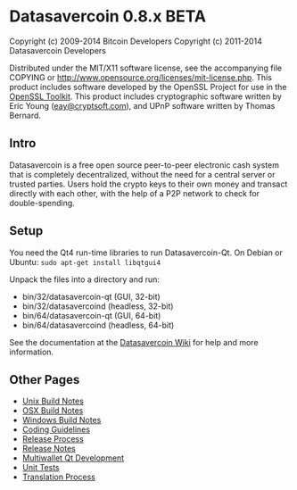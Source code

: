 Datasavercoin 0.8.x BETA
====================

Copyright (c) 2009-2014 Bitcoin Developers
Copyright (c) 2011-2014 Datasavercoin Developers

Distributed under the MIT/X11 software license, see the accompanying
file COPYING or http://www.opensource.org/licenses/mit-license.php.
This product includes software developed by the OpenSSL Project for use in the [OpenSSL Toolkit](http://www.openssl.org/). This product includes
cryptographic software written by Eric Young ([eay@cryptsoft.com](mailto:eay@cryptsoft.com)), and UPnP software written by Thomas Bernard.


Intro
---------------------
Datasavercoin is a free open source peer-to-peer electronic cash system that is
completely decentralized, without the need for a central server or trusted
parties.  Users hold the crypto keys to their own money and transact directly
with each other, with the help of a P2P network to check for double-spending.


Setup
---------------------
You need the Qt4 run-time libraries to run Datasavercoin-Qt. On Debian or Ubuntu:
	`sudo apt-get install libqtgui4`

Unpack the files into a directory and run:

- bin/32/datasavercoin-qt (GUI, 32-bit)
- bin/32/datasavercoind (headless, 32-bit)
- bin/64/datasavercoin-qt (GUI, 64-bit)
- bin/64/datasavercoind (headless, 64-bit)

See the documentation at the [Datasavercoin Wiki](http://datasavercoin.info)
for help and more information.


Other Pages
---------------------
- [Unix Build Notes](build-unix.md)
- [OSX Build Notes](build-osx.md)
- [Windows Build Notes](build-msw.md)
- [Coding Guidelines](coding.md)
- [Release Process](release-process.md)
- [Release Notes](release-notes.md)
- [Multiwallet Qt Development](multiwallet-qt.md)
- [Unit Tests](unit-tests.md)
- [Translation Process](translation_process.md)

